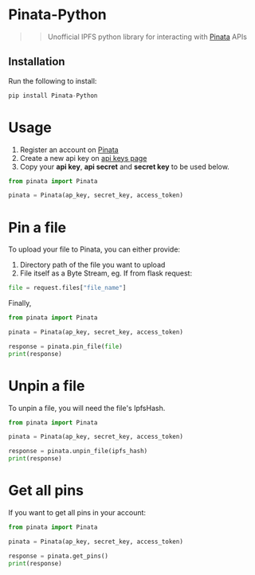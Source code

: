 # Pinata-Python
>> Unofficial IPFS python library for interacting with [Pinata](https://www.pinata.cloud/) APIs

## Installation
Run the following to install:
```python
pip install Pinata-Python
```
# Usage
1. Register an account on [Pinata](https://app.pinata.cloud/register)
2. Create a new api key on [api keys page](https://app.pinata.cloud/keys)
3. Copy your **api key**, **api secret** and **secret key** to be used below.

```python
from pinata import Pinata

pinata = Pinata(ap_key, secret_key, access_token)
```
# Pin a file 
To upload your file to Pinata, you can either provide:
1. Directory path of the file you want to upload
2. File itself as a Byte Stream, eg. If from flask request:
```python
file = request.files["file_name"]
```
Finally, 
```python
from pinata import Pinata

pinata = Pinata(ap_key, secret_key, access_token)

response = pinata.pin_file(file)
print(response)
```

# Unpin a file
To unpin a file, you will need the file's IpfsHash.
```python
from pinata import Pinata

pinata = Pinata(ap_key, secret_key, access_token)

response = pinata.unpin_file(ipfs_hash)
print(response)
```

# Get all pins
If you want to get all pins in your account:

```python
from pinata import Pinata

pinata = Pinata(ap_key, secret_key, access_token)

response = pinata.get_pins()
print(response)
```

